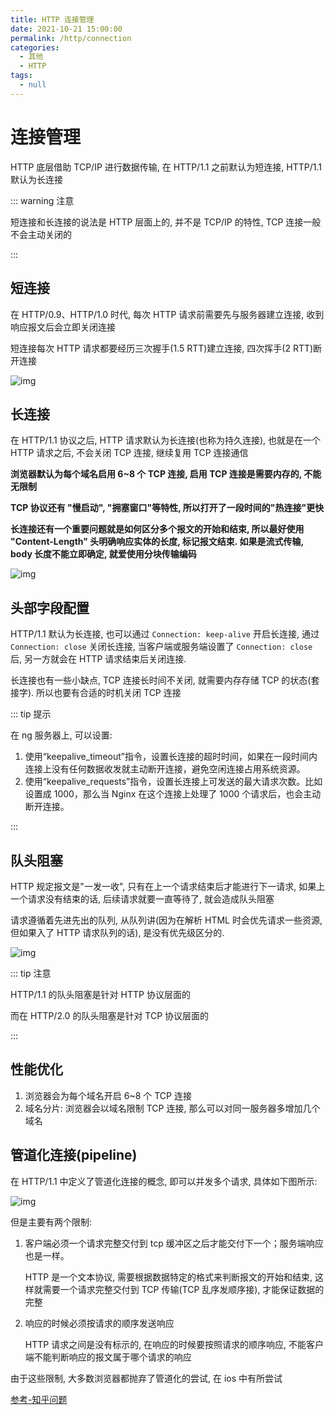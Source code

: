 ```yaml
---
title: HTTP 连接管理
date: 2021-10-21 15:00:00
permalink: /http/connection
categories: 
  - 其他
  - HTTP
tags: 
  - null
---
```

# 连接管理

HTTP 底层借助 TCP/IP 进行数据传输, 在 HTTP/1.1 之前默认为短连接, HTTP/1.1 默认为长连接

::: warning 注意

短连接和长连接的说法是 HTTP 层面上的, 并不是 TCP/IP 的特性, TCP 连接一般不会主动关闭的

:::

## 短连接

在 HTTP/0.9、HTTP/1.0 时代, 每次 HTTP 请求前需要先与服务器建立连接, 收到响应报文后会立即关闭连接

短连接每次 HTTP 请求都要经历三次握手(1.5 RTT)建立连接, 四次挥手(2 RTT)断开连接

![img](/img/04.png)

## 长连接

在 HTTP/1.1 协议之后, HTTP 请求默认为长连接(也称为持久连接), 也就是在一个 HTTP 请求之后, 不会关闭 TCP 连接, 继续复用 TCP 连接通信

**浏览器默认为每个域名启用 6~8	 个 TCP 连接, 启用 TCP 连接是需要内存的, 不能无限制**

**TCP 协议还有 "慢启动", "拥塞窗口"等特性, 所以打开了一段时间的"热连接"更快**

**长连接还有一个重要问题就是如何区分多个报文的开始和结束, 所以最好使用 "Content-Length" 头明确响应实体的长度, 标记报文结束. 如果是流式传输, body 长度不能立即确定, 就爱使用分块传输编码**

![img](/img/05.png)

## 头部字段配置

HTTP/1.1 默认为长连接, 也可以通过 `Connection: keep-alive` 开启长连接, 通过 `Connection: close` 关闭长连接, 当客户端或服务端设置了 `Connection: close` 后, 另一方就会在 HTTP 请求结束后关闭连接.

长连接也有一些小缺点, TCP 连接长时间不关闭, 就需要内存存储 TCP 的状态(套接字). 所以也要有合适的时机关闭 TCP 连接

::: tip 提示

在 ng 服务器上, 可以设置:

1. 使用“keepalive_timeout”指令，设置长连接的超时时间，如果在一段时间内连接上没有任何数据收发就主动断开连接，避免空闲连接占用系统资源。
2. 使用“keepalive_requests”指令，设置长连接上可发送的最大请求次数。比如设置成 1000，那么当 Nginx 在这个连接上处理了 1000 个请求后，也会主动断开连接。

:::

## 队头阻塞

HTTP 规定报文是"一发一收", 只有在上一个请求结束后才能进行下一请求, 如果上一个请求没有结束的话, 后续请求就要一直等待了, 就会造成队头阻塞

请求遵循着先进先出的队列, 从队列讲(因为在解析 HTML 时会优先请求一些资源, 但如果入了 HTTP 请求队列的话), 是没有优先级区分的.

![img](/img/06.png)

::: tip 注意

HTTP/1.1 的队头阻塞是针对 HTTP 协议层面的

而在 HTTP/2.0 的队头阻塞是针对 TCP 协议层面的

:::

## 性能优化

1. 浏览器会为每个域名开启 6~8 个 TCP 连接 
2. 域名分片: 浏览器会以域名限制 TCP 连接, 那么可以对同一服务器多增加几个域名

## 管道化连接(pipeline)

在 HTTP/1.1 中定义了管道化连接的概念, 即可以并发多个请求, 具体如下图所示: 

![img](/img/07.png)

但是主要有两个限制:

1. 客户端必须一个请求完整交付到 tcp 缓冲区之后才能交付下一个；服务端响应也是一样。

   HTTP 是一个文本协议, 需要根据数据特定的格式来判断报文的开始和结束, 这样就需要一个请求完整交付到 TCP 传输(TCP 乱序发顺序接), 才能保证数据的完整

2. 响应的时候必须按请求的顺序发送响应

   HTTP 请求之间是没有标示的, 在响应的时候要按照请求的顺序响应, 不能客户端不能判断响应的报文属于哪个请求的响应

由于这些限制, 大多数浏览器都抛弃了管道化的尝试, 在 ios 中有所尝试

[参考-知乎问题](https://www.zhihu.com/question/340651010)

